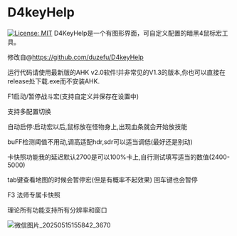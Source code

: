 # D4keyHelp
[![License: MIT](https://img.shields.io/badge/License-MIT-yellow.svg)](https://opensource.org/licenses/MIT)
D4KeyHelp是一个有图形界面，可自定义配置的暗黑4鼠标宏工具。

修改自@https://github.com/duzefu/D4keyHelp


运行代码请使用最新版的AHK v2.0软件!并非常见的V1.3的版本,你也可以直接在release处下载.exe而不安装AHK.

F1启动/暂停战斗宏(支持自定义并保存在设置中)

支持多配置切换

自动启停:启动宏以后,鼠标放在怪物身上,出现血条就会开始放技能

buFF检测阈值不用动,调高适配hdr,sdr可以适当调低(最好还是别动)

卡快照功能我的延迟默认2700是可以100%卡上,自行测试填写适当的数值(2400-5000)

tab键查看地图的时候会暂停宏(但是有概率不起效果)
回车键也会暂停

F3 法师专属卡快照

理论所有功能支持所有分辨率和窗口

![微信图片_20250515155842_3670](https://github.com/user-attachments/assets/1622437a-7b98-4007-a0b5-3c86e0834934)
